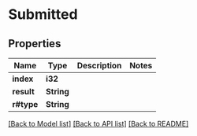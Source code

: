 # Submitted

## Properties

| Name       | Type       | Description | Notes |
| ---------- | ---------- | ----------- | ----- |
| **index**  | **i32**    |             |
| **result** | **String** |             |
| **r#type** | **String** |             |

[[Back to Model list]](../README.md#documentation-for-models) [[Back to API list]](../README.md#documentation-for-api-endpoints) [[Back to README]](../README.md)
